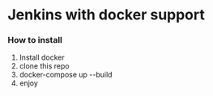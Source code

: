 
# Jenkins with docker support

### How to install

1. Install docker
2. clone this repo
3. docker-compose up --build
4. enjoy

